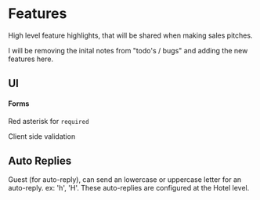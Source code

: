 # Features

High level feature highlights, that will be shared when making sales pitches.

I will be removing the inital notes from "todo's / bugs" and adding the 
new features here.


## UI

#### Forms

Red asterisk for `required`

Client side validation


## Auto Replies

Guest (for auto-reply), can send an lowercase or uppercase letter for an auto-reply.
ex: 'h', 'H'.  These auto-replies are configured at the Hotel level.